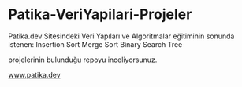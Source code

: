 # Patika-VeriYapilari-Projeler

Patika.dev Sitesindeki Veri Yapıları ve Algoritmalar eğitiminin sonunda istenen:
Insertion Sort
Merge Sort
Binary Search Tree

projelerinin bulunduğu repoyu inceliyorsunuz.

 www.patika.dev
